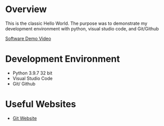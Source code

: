 # Overview

This is the classic Hello World. The purpose was to demonstrate my development environment with python,
visual studio code, and Git/Github


[Software Demo Video](https://youtu.be/7dW2PoljSkQ)

# Development Environment

* Python 3.9.7 32 bit
* Visual Studio Code
* Git/ Github

# Useful Websites

* [Git Website](https://git-scm.com/downloads)


